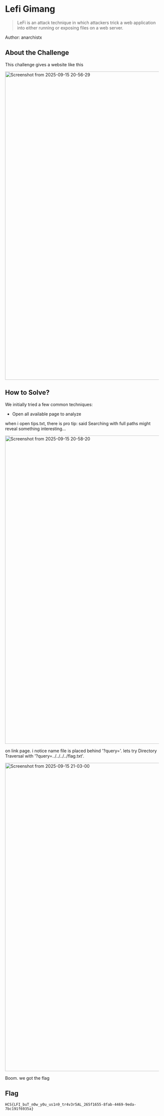 # Lefi Gimang
> LeFi is an attack technique in which attackers trick a web application into either running or exposing files on a web server.

Author: anarchistx


## About the Challenge
This challenge gives a website like this

<img width="1850" height="1006" alt="Screenshot from 2025-09-15 20-56-29" src="https://github.com/user-attachments/assets/6ae8506b-f364-4f1e-a527-7f7584146e7b" />

## How to Solve?

We initially tried a few common techniques:

- Open all available page to analyze

when i open tips.txt, there is pro tip: said Searching with full paths might reveal something interesting...

<img width="1850" height="1006" alt="Screenshot from 2025-09-15 20-58-20" src="https://github.com/user-attachments/assets/45f9e9d3-48a9-437b-943b-c0c44451a8ab" />

on link page. i notice name file is placed behind '?query='. lets try Directory Traversal with '?query=../../../../flag.txt'. 

<img width="1850" height="1006" alt="Screenshot from 2025-09-15 21-03-00" src="https://github.com/user-attachments/assets/fcf3e9f0-faff-412e-a9fc-9fa41cb838e3" />

Boom. we got the flag

## Flag
```
HCS{LFI_buT_n0w_y0u_us1n9_tr4v3r5AL_265f1655-8fab-4469-9eda-7bc191f6935a}
```
